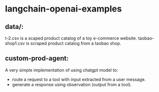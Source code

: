 # langchain-openai-examples

## data/:
t-2.csv is a scaped product catalog of a toy e-commerce website.
taobao-shop1.csv is scraped product catalog from a taobao shop.

## custom-prod-agent:
A very simple implementation of using chatgpt model to:
- route a request to a tool with input extracted from a user message.
- generate a response using observation (output from a tool).
